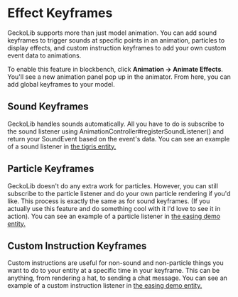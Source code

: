 # Effect Keyframes
GeckoLib supports more than just model animation. You can add sound keyframes to trigger sounds at specific points in an animation, particles to display effects, and custom instruction keyframes to add your own custom event data to animations.

To enable this feature in blockbench, click **Animation -> Animate Effects**. You'll see a new animation panel pop up in the animator. From here, you can add global keyframes to your model.

## Sound Keyframes
GeckoLib handles sounds automatically. All you have to do is subscribe to the sound listener using AnimationController#registerSoundListener() and return your SoundEvent based on the event's data. You can see an example of a sound listener in [the tigris entity.](https://github.com/bernie-g/geckolib/blob/1.15/src/main/java/software/bernie/geckolib/example/entity/TigrisEntity.java#L52)

## Particle Keyframes 
GeckoLib doesn't do any extra work for particles. However, you can still subscribe to the particle listener and do your own particle rendering if you'd like. This process is exactly the same as for sound keyframes. (If you actually use this feature and do something cool with it I'd love to see it in action). You can see an example of a particle listener in [the easing demo entity.](https://github.com/bernie-g/geckolib/blob/develop/src/main/java/software/bernie/geckolib/example/entity/EasingDemoEntity.java#L36)

## Custom Instruction Keyframes
Custom instructions are useful for non-sound and non-particle things you want to do to your entity at a specific time in your keyframe. This can be anything, from rendering a hat, to sending a chat message. You can see an example of a custom instruction listener in [the easing demo entity.](https://github.com/bernie-g/geckolib/blob/develop/src/main/java/software/bernie/geckolib/example/entity/EasingDemoEntity.java#L37)

